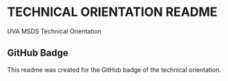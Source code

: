 # TECHNICAL ORIENTATION README
UVA MSDS Technical Orientation

## GitHub Badge
This readme was created for the GitHub badge of the technical orientation.
